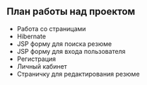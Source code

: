 План работы над проектом
------------------------

* Работа со страницами
* Hibernate
* JSP форму для поиска резюме
* JSP форму для входа пользователя
* Регистрация
* Личный кабинет
* Страничку для редактирования резюме